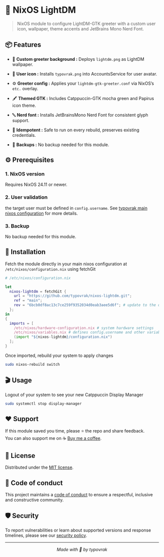 # 🔐 NixOS LightDM

> NixOS module to configure LightDM-GTK greeter with a custom user icon, wallpaper, theme accents and JetBrains Mono Nerd Font.

## 📦 Features

- 🎨 **Custom greeter background :** Deploys ```lightdm.png``` as LightDM wallpaper.

- 👤 **User icon :** Installs ```typovrak.png``` into AccountsService for user avatar.

- ⚙️ **Greeter config :** Applies your ```lightdm-gtk-greeter.conf``` via NixOS’s ```etc.``` overlay.

- 🖋️ **Themed GTK :** Includes Catppuccin-GTK mocha green and Papirus icon theme.

- 🔤 **Nerd font :** Installs JetBrainsMono Nerd Font for consistent glyph support.

- 🔄 **Idempotent :** Safe to run on every rebuild, preserves existing credentials.

- 💾 **Backups :** No backup needed for this module.

## ⚙️ Prerequisites

### 1. NixOS version
Requires NixOS 24.11 or newer.

### 2. User validation
the target user must be defined in ```config.username```. See [typovrak main nixos configuration](https://github.com/typovrak/nixos) for more details.

### 3. Backup
No backup needed for this module.

## 🚀 Installation
Fetch the module directly in your main nixos configuration at ```/etc/nixos/configuration.nix``` using fetchGit
```nix
# /etc/nixos/configuration.nix

let
  nixos-lightdm = fetchGit {
    url = "https://github.com/typovrak/nixos-lightdm.git";
    ref = "main";
    rev = "6bcb0df8ac13c7ce259f9352034d0eab3aee5d6f"; # update to the desired commit
  };
in
{
  imports = [
    /etc/nixos/hardware-configuration.nix # system hardware settings
    /etc/nixos/variables.nix # defines config.username and other variables, see https://github.com/typovrak/nixos for more details
    (import "${nixos-lightdm}/configuration.nix")
  ];
}
```

Once imported, rebuild your system to apply changes
```bash
sudo nixos-rebuild switch
```

## 🎬 Usage

Logout of your system to see your new Catppuccin Display Manager
```bash
sudo systemctl stop display-manager
```

## ❤️ Support

If this module saved you time, please ⭐️ the repo and share feedback.  
You can also support me on ☕ [Buy me a coffee](https://www.buymeacoffee.com/typovrak).

## 📝 License

Distributed under the [MIT license](LICENSE.md).

## 📜 Code of conduct

This project maintains a [code of conduct](.github/CODE_OF_CONDUCT.md) to ensure a respectful, inclusive and constructive community.

## 🛡️ Security

To report vulnerabilities or learn about supported versions and response timelines, please see our [security policy](.github/SECURITY.md).

---

<p align="center"><i>Made with 💜 by typovrak</i></p>
